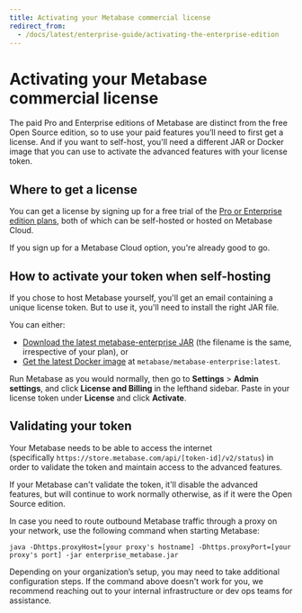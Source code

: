 ```yaml
---
title: Activating your Metabase commercial license
redirect_from:
  - /docs/latest/enterprise-guide/activating-the-enterprise-edition
---
```


# Activating your Metabase commercial license

The paid Pro and Enterprise editions of Metabase are distinct from the free Open Source edition, so to use your paid features you’ll need to first get a license. And if you want to self-host, you'll need a different JAR or Docker image that you can use to activate the advanced features with your license token.

## Where to get a license

You can get a license by signing up for a free trial of the [Pro or Enterprise edition plans](https://www.metabase.com/pricing), both of which can be self-hosted or hosted on Metabase Cloud.

If you sign up for a Metabase Cloud option, you're already good to go.

## How to activate your token when self-hosting

If you chose to host Metabase yourself, you'll get an email containing a unique license token. But to use it, you'll need to install the right JAR file.

You can either:

- [Download the latest metabase-enterprise JAR](https://downloads.metabase.com/enterprise/latest/metabase.jar) (the filename is the same, irrespective of your plan), or
- [Get the latest Docker image](https://hub.docker.com/r/metabase/metabase-enterprise/) at `metabase/metabase-enterprise:latest`.

Run Metabase as you would normally, then go to __Settings__ > __Admin settings__, and click __License and Billing__ in the lefthand sidebar. Paste in your license token under __License__ and click __Activate__.

## **Validating your token**

Your Metabase needs to be able to access the internet (specifically `https://store.metabase.com/api/[token-id]/v2/status`) in order to validate the token and maintain access to the advanced features.

If your Metabase can't validate the token, it'll disable the advanced features, but will continue to work normally otherwise, as if it were the Open Source edition.

In case you need to route outbound Metabase traffic through a proxy on your network, use the following command when starting Metabase:

```
java -Dhttps.proxyHost=[your proxy's hostname] -Dhttps.proxyPort=[your proxy's port] -jar enterprise_metabase.jar
```

Depending on your organization’s setup, you may need to take additional configuration steps. If the command above doesn't work for you, we recommend reaching out to your internal infrastructure or dev ops teams for assistance.

